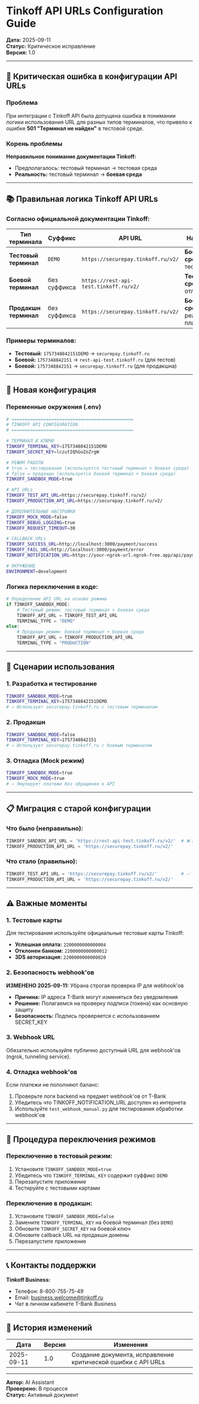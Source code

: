 # Tinkoff API URLs Configuration Guide

**Дата:** 2025-09-11  
**Статус:** Критическое исправление  
**Версия:** 1.0  

---

## 🚨 Критическая ошибка в конфигурации API URLs

### Проблема
При интеграции с Tinkoff API была допущена ошибка в понимании логики использования URL для разных типов терминалов, что привело к ошибке **501 "Терминал не найден"** в тестовой среде.

### Корень проблемы
**Неправильное понимание документации Tinkoff:**
- Предполагалось: тестовый терминал → тестовая среда
- **Реальность:** тестовый терминал → **боевая среда**

---

## 📚 Правильная логика Tinkoff API URLs

### Согласно официальной документации Tinkoff:

| Тип терминала | Суффикс | API URL | Назначение |
|---------------|---------|---------|------------|
| **Тестовый терминал** | `DEMO` | `https://securepay.tinkoff.ru/v2/` | **Боевая среда** для тестирования |
| **Боевой терминал** | без суффикса | `https://rest-api-test.tinkoff.ru/v2/` | **Тестовая среда** для отладки |
| **Продакшн терминал** | без суффикса | `https://securepay.tinkoff.ru/v2/` | **Боевая среда** для реальных платежей |

### Примеры терминалов:
- **Тестовый:** `1757348842151DEMO` → `securepay.tinkoff.ru`
- **Боевой:** `1757348842151` → `rest-api-test.tinkoff.ru` (для тестов)
- **Боевой:** `1757348842151` → `securepay.tinkoff.ru` (для продакшна)

---

## 🔧 Новая конфигурация

### Переменные окружения (.env)

```bash
# ==============================================
# TINKOFF API CONFIGURATION
# ==============================================

# ТЕРМИНАЛ И КЛЮЧИ
TINKOFF_TERMINAL_KEY=1757348842151DEMO
TINKOFF_SECRET_KEY=lczutIQhGoZoZrgW

# РЕЖИМ РАБОТЫ
# true = тестирование (используется тестовый терминал + боевая среда)
# false = продакшн (используется боевой терминал + боевая среда)
TINKOFF_SANDBOX_MODE=true

# API URLs
TINKOFF_TEST_API_URL=https://securepay.tinkoff.ru/v2/
TINKOFF_PRODUCTION_API_URL=https://securepay.tinkoff.ru/v2/

# ДОПОЛНИТЕЛЬНЫЕ НАСТРОЙКИ
TINKOFF_MOCK_MODE=false
TINKOFF_DEBUG_LOGGING=true
TINKOFF_REQUEST_TIMEOUT=30

# CALLBACK URLs
TINKOFF_SUCCESS_URL=http://localhost:3000/payment/success
TINKOFF_FAIL_URL=http://localhost:3000/payment/error
TINKOFF_NOTIFICATION_URL=https://your-ngrok-url.ngrok-free.app/api/payments/tinkoff-notification

# ОКРУЖЕНИЕ
ENVIRONMENT=development
```

### Логика переключения в коде:

```python
# Определение API URL на основе режима
if TINKOFF_SANDBOX_MODE:
    # Тестовый режим: тестовый терминал + боевая среда
    TINKOFF_API_URL = TINKOFF_TEST_API_URL
    TERMINAL_TYPE = "DEMO"
else:
    # Продакшн режим: боевой терминал + боевая среда
    TINKOFF_API_URL = TINKOFF_PRODUCTION_API_URL
    TERMINAL_TYPE = "PRODUCTION"
```

---

## 🎯 Сценарии использования

### 1. Разработка и тестирование
```bash
TINKOFF_SANDBOX_MODE=true
TINKOFF_TERMINAL_KEY=1757348842151DEMO
# → Использует securepay.tinkoff.ru с тестовым терминалом
```

### 2. Продакшн
```bash
TINKOFF_SANDBOX_MODE=false
TINKOFF_TERMINAL_KEY=1757348842151
# → Использует securepay.tinkoff.ru с боевым терминалом
```

### 3. Отладка (Mock режим)
```bash
TINKOFF_SANDBOX_MODE=true
TINKOFF_MOCK_MODE=true
# → Эмулирует платежи без обращения к API
```

---

## 📋 Миграция с старой конфигурации

### Что было (неправильно):
```python
TINKOFF_SANDBOX_API_URL = 'https://rest-api-test.tinkoff.ru/v2/'  # ❌ Неправильно!
TINKOFF_PRODUCTION_API_URL = 'https://securepay.tinkoff.ru/v2/'
```

### Что стало (правильно):
```python
TINKOFF_TEST_API_URL = 'https://securepay.tinkoff.ru/v2/'         # ✅ Правильно!
TINKOFF_PRODUCTION_API_URL = 'https://securepay.tinkoff.ru/v2/'
```

---

## ⚠️ Важные моменты

### 1. Тестовые карты
Для тестирования используйте официальные тестовые карты Tinkoff:
- **Успешная оплата:** `2200000000000004`
- **Отклонен банком:** `2200000000000012`
- **3DS авторизация:** `2200000000000020`

### 2. Безопасность webhook'ов
**ИЗМЕНЕНО 2025-09-11:** Убрана строгая проверка IP для webhook'ов
- **Причина:** IP адреса T-Bank могут изменяться без уведомления
- **Решение:** Полагаемся на проверку подписи (токена) как основную защиту
- **Безопасность:** Подпись проверяется с использованием SECRET_KEY

### 3. Webhook URL
Обязательно используйте публично доступный URL для webhook'ов (ngrok, tunneling service).

### 4. Отладка webhook'ов
Если платежи не пополняют баланс:
1. Проверьте логи backend на предмет webhook'ов от T-Bank
2. Убедитесь что TINKOFF_NOTIFICATION_URL доступен из интернета
3. Используйте `test_webhook_manual.py` для тестирования обработки webhook'ов

---

## 🔄 Процедура переключения режимов

### Переключение в тестовый режим:
1. Установите `TINKOFF_SANDBOX_MODE=true`
2. Убедитесь что `TINKOFF_TERMINAL_KEY` содержит суффикс `DEMO`
3. Перезапустите приложение
4. Тестируйте с тестовыми картами

### Переключение в продакшн:
1. Установите `TINKOFF_SANDBOX_MODE=false`
2. Замените `TINKOFF_TERMINAL_KEY` на боевой терминал (без `DEMO`)
3. Обновите `TINKOFF_SECRET_KEY` на боевой ключ
4. Обновите callback URL на продакшн домены
5. Перезапустите приложение

---

## 📞 Контакты поддержки

**Tinkoff Business:**
- Телефон: 8-800-755-75-49
- Email: business.welcome@tinkoff.ru
- Чат в личном кабинете T-Bank Business

---

## 📝 История изменений

| Дата | Версия | Изменения |
|------|--------|-----------|
| 2025-09-11 | 1.0 | Создание документа, исправление критической ошибки с API URLs |

---

**Автор:** AI Assistant  
**Проверено:** В процессе  
**Статус:** Активный документ

